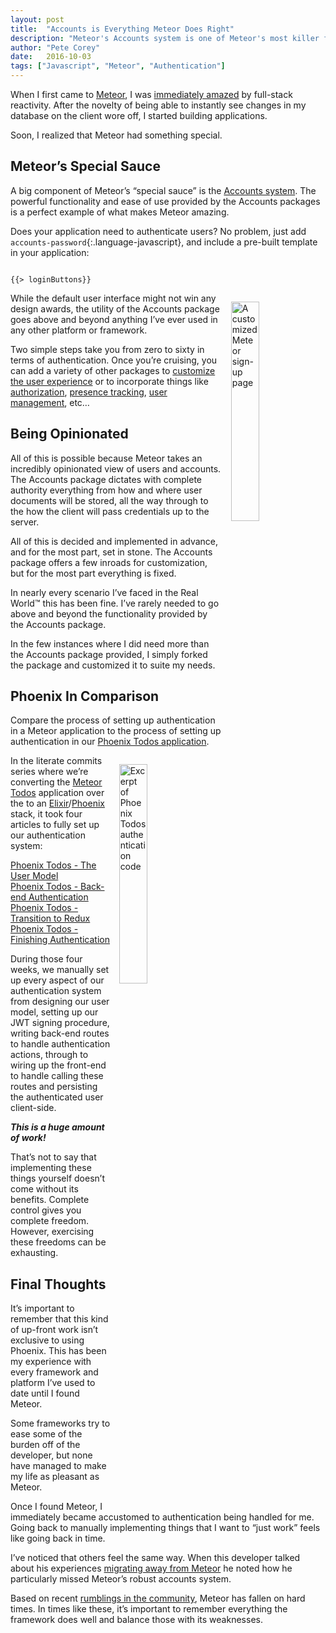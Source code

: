 ```yaml
---
layout: post
title:  "Accounts is Everything Meteor Does Right"
description: "Meteor's Accounts system is one of Meteor's most killer features, and one of the reasons I find it difficult to leave the framework."
author: "Pete Corey"
date:   2016-10-03
tags: ["Javascript", "Meteor", "Authentication"]
---
```


When I first came to [Meteor](https://www.meteor.com/), I was [immediately amazed](/blog/2014/12/02/meteor-first-impressions/) by full-stack reactivity. After the novelty of being able to instantly see changes in my database on the client wore off, I started building applications.

Soon, I realized that Meteor had something special.

## Meteor’s Special Sauce

A big component of Meteor’s “special sauce” is the [Accounts system](https://guide.meteor.com/accounts.html). The powerful functionality and ease of use provided by the Accounts packages is a perfect example of what makes Meteor amazing.

Does your application need to authenticate users? No problem, just add `accounts-password`{:.language-javascript}, and include a pre-built template in your application:

<pre class='language-javascript'><code class='language-javascript'>
&#123;&#123;> loginButtons}}
</code></pre>

<img style="width: 30%; margin: 1em 0 1em 1em; float:right;" title="A customized Meteor sign-up page" src="https://s3-us-west-1.amazonaws.com/www.east5th.co/img/exampleAuth.png">

While the default user interface might not win any design awards, the utility of the Accounts package goes above and beyond anything I’ve ever used in any other platform or framework.


Two simple steps take you from zero to sixty in terms of authentication. Once you’re cruising, you can add a variety of other packages to [customize the user experience](https://github.com/meteor-useraccounts/core/blob/master/Guide.md) or to incorporate things like [authorization](https://github.com/alanning/meteor-roles), [presence tracking](https://github.com/mizzao/meteor-user-status), [user management](https://github.com/yogiben/meteor-admin), etc…

## Being Opinionated

All of this is possible because Meteor takes an incredibly opinionated view of users and accounts. The Accounts package dictates with complete authority everything from how and where user documents will be stored, all the way through to the how the client will pass credentials up to the server.

All of this is decided and implemented in advance, and for the most part, set in stone. The Accounts package offers a few inroads for customization, but for the most part everything is fixed.

In nearly every scenario I’ve faced in the Real World™ this has been fine. I’ve rarely needed to go above and beyond the functionality provided by the Accounts package.

In the few instances where I did need more than the Accounts package provided, I simply forked the package and customized it to suite my needs.

## Phoenix In Comparison

Compare the process of setting up authentication in a Meteor application to the process of setting up authentication in our [Phoenix Todos application](https://github.com/pcorey/phoenix_todos).

<img style="width: 30%; float: right; margin: 1em;" title="Excerpt of Phoenix Todos authentication code" src="https://s3-us-west-1.amazonaws.com/www.east5th.co/img/authCode.png">

In the literate commits series where we’re converting the [Meteor Todos](https://github.com/meteor/todos/tree/react/) application over the to an [Elixir](http://elixir-lang.org/)/[Phoenix](http://www.phoenixframework.org/) stack, it took four articles to fully set up our authentication system:

[Phoenix Todos - The User Model](/blog/2016/09/07/phoenix-todos-part-2/)<br/>
[Phoenix Todos - Back-end Authentication](/blog/2016/09/14/phoenix-todos-part-3/)<br/>
[Phoenix Todos - Transition to Redux](/blog/2016/09/21/phoenix-todos-part-4/)<br/>
[Phoenix Todos - Finishing Authentication](/blog/2016/09/28/phoenix-todos-part-5/)

During those four weeks, we manually set up every aspect of our authentication system from designing our user model, setting up our JWT signing procedure, writing back-end routes to handle authentication actions, through to wiring up the front-end to handle calling these routes and persisting the authenticated user client-side.

___This is a huge amount of work!___

That’s not to say that implementing these things yourself doesn’t come without its benefits. Complete control gives you complete freedom. However, exercising these freedoms can be exhausting.

## Final Thoughts

It’s important to remember that this kind of up-front work isn’t exclusive to using Phoenix. This has been my experience with every framework and platform I’ve used to date until I found Meteor.

Some frameworks try to ease some of the burden off of the developer, but none have managed to make my life as pleasant as Meteor.

Once I found Meteor, I immediately became accustomed to authentication being handled for me. Going back to manually implementing things that I want to “just work” feels like going back in time.

I’ve noticed that others feel the same way. When this developer talked about his experiences [migrating away from Meteor](https://remotebase.io/blog/rewriting-without-meteor/) he noted how he particularly missed Meteor’s robust accounts system.

Based on recent [rumblings in the community](https://forums.meteor.com/), Meteor has fallen on hard times. In times like these, it’s important to remember everything the framework does well and balance those with its weaknesses.
